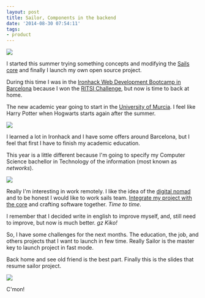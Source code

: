 ```yaml
---
layout: post
title: Sailor, Components in the backend
date: '2014-08-30 07:54:11'
tags:
- product
---
```


![](https://avatars1.githubusercontent.com/u/8198912)

I started this summer trying something concepts and modifying the [Sails core](https://github.com/balderdashy/sails) and finally I launch my own open source project.

During this time I was in the [Ironhack Web Development Bootcamp in Barcelona](http://www.ironhack.com/) because I won the [RITSI Challenge](http://kikobeats.com/risti-challenge-ironhack), but now is time to back at home.

The new academic year going to start in the [University of Murcia](http://www.um.es/web/english/). I feel like Harry Potter when Hogwarts starts again after the summer.

![](http://i.imgur.com/pnTXyeN.jpg)

I learned a lot in Ironhack and I have some offers around Barcelona, but I feel that first I have to finish my academic education.

This year is a little different because I'm going to specify my Computer Science bachellor in Technology of the information (most known as *networks*).

![](https://i.imgur.com/3nnyMHA.jpg)

Really I'm interesting in work remotely. I like the idea of the [digital nomad](https://en.wikipedia.org/wiki/Digital_nomad) and to be honest I would like to work sails team. [Integrate my project with the core](https://github.com/balderdashy/sails/pull/2083) and crafting software together. *Time to time*.

I remember that I decided write in english to improve myself, and, still need to improve, but now is much better. *gz Kiko!*

So, I have some challenges for the next months. The education, the job, and others projects that I want to launch in few time. Really Sailor is the master key to launch project in fast mode.

Back home and see old friend is the best part. Finally this is the slides that resume sailor project.

[![](http://i.imgur.com/8ejNwbK.png)](https://speakerdeck.com/kikobeats/sailor-components-in-the-backend)

C'mon!